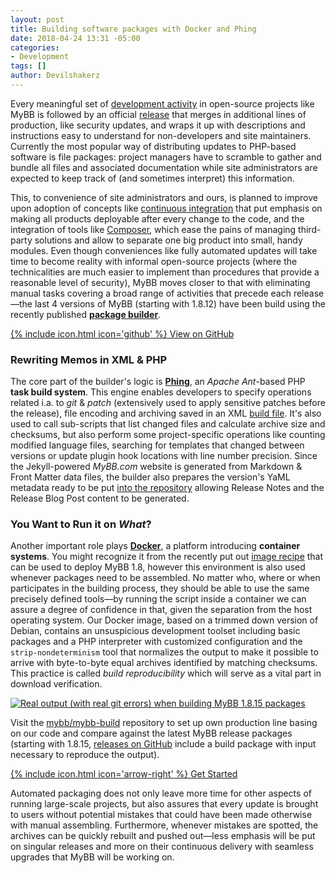 ```yaml
---
layout: post
title: Building software packages with Docker and Phing
date: 2018-04-24 13:31 -05:00
categories:
- Development
tags: []
author: Devilshakerz
---
```


Every meaningful set of [development activity](https://github.com/mybb/mybb/commits/feature) in open-source projects like MyBB is followed by an official [release](https://docs.mybb.com/1.8/development/release-workflow/) that merges in additional lines of production, like security updates, and wraps it up with descriptions and instructions easy to understand for non-developers and site maintainers. Currently the most popular way of distributing updates to PHP-based software is file packages: project managers have to scramble to gather and bundle all files and associated documentation while site administrators are expected to keep track of (and sometimes interpret) this information.

This, to convenience of site administrators and ours, is planned to improve upon adoption of concepts like [continuous integration](https://www.thoughtworks.com/continuous-integration) that put emphasis on making all products deployable after every change to the code, and the integration of tools like [Composer](https://getcomposer.org/), which ease the pains of managing third-party solutions and allow to separate one big product into small, handy modules. Even though conveniences like fully automated updates will take time to become reality with informal open-source projects (where the technicalities are much easier to implement than procedures that provide a reasonable level of security), MyBB moves closer to that with eliminating manual tasks covering a broad range of activities that precede each release—the last 4 versions of MyBB (starting with 1.8.12) have been build using the recently published [**package builder**](https://github.com/mybb/mybb-build).

<a href="https://github.com/mybb/mybb-build" class="button button--medium">{% include icon.html icon='github' %} View on GitHub</a>

### Rewriting Memos in XML &amp; PHP

The core part of the builder's logic is [**Phing**](https://www.phing.info/), an *Apache Ant*-based PHP **task build system**. This engine enables developers to specify operations related i.a. to *git* &amp; *patch* (extensively used to apply sensitive patches before the release), file encoding and archiving saved in an XML [build file](https://github.com/mybb/mybb-build/blob/master/build.xml). It's also used to call sub-scripts that list changed files and calculate archive size and checksums, but also perform some project-specific operations like counting modified language files, searching for templates that changed between versions or update plugin hook locations with line number precision. Since the Jekyll-powered *MyBB.com* website is generated from Markdown &amp; Front Matter data files, the builder also prepares the version's YaML metadata ready to be put [into the repository](https://github.com/mybb/mybb.com/tree/gh-pages/_versions) allowing Release Notes and the Release Blog Post content to be generated.

### You Want to Run it on *What*?

Another important role plays [**Docker**](https://www.docker.com/what-docker), a platform introducing **container systems**. You might recognize it from the recently put out [image recipe](https://blog.mybb.com/2017/11/25/mybb-1-8-dockerfile-docker-compose-recipe/) that can be used to deploy MyBB 1.8, however this environment is also used whenever packages need to be assembled. No matter who, where or when participates in the building process, they should be able to use the same precisely defined tools—by running the script inside a container we can assure a degree of confidence in that, given the separation from the host operating system. Our Docker image, based on a trimmed down version of Debian, contains an unsuspicious development toolset including basic packages and a PHP interpreter with customized configuration and the `strip-nondeterminism` tool that normalizes the output to make it possible to arrive with byte-to-byte equal archives identified by matching checksums. This practice is called *build reproducibility* which will serve as a vital part in download verification.

<a href="{{ site.baseurl }}/assets/images/2018/04/mybb-build-shell.gif" title="Real output (with real git errors) when building MyBB 1.8.15 packages" class="blog-post__image-link"><img src="{{ site.baseurl }}/assets/images/2018/04/mybb-build-shell.gif" alt="Real output (with real git errors) when building MyBB 1.8.15 packages" class="blog-post__image-link__image" /></a>

Visit the [mybb/mybb-build](https://github.com/mybb/mybb-build) repository to set up own production line basing on our code and compare against the latest MyBB release packages (starting with 1.8.15, [releases on GitHub](https://github.com/mybb/mybb/releases) include a build package with input necessary to reproduce the output).

<a href="https://github.com/mybb/mybb-build" class="button button--medium button--secondary">{% include icon.html icon='arrow-right' %} Get Started</a>

Automated packaging does not only leave more time for other aspects of running large-scale projects, but also assures that every update is brought to users without potential mistakes that could have been made otherwise with manual assembling. Furthermore, whenever mistakes are spotted, the archives can be quickly rebuilt and pushed out—less emphasis will be put on singular releases and more on their continuous delivery with seamless upgrades that MyBB will be working on.
